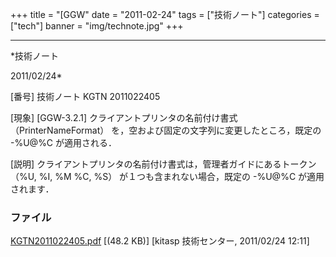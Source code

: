 ﻿+++
title = "[GGW"
date = "2011-02-24"
tags = ["技術ノート"]
categories = ["tech"]
banner = "img/technote.jpg"
+++

-----------------------------------------------------------------------------------------------------------------------------

*技術ノート

2011/02/24*


[番号]
技術ノート KGTN 2011022405

[現象]
[GGW-3.2.1] クライアントプリンタの名前付け書式 （PrinterNameFormat）
を，空および固定の文字列に変更したところ，既定の -%U@%C が適用される．

[説明]
クライアントプリンタの名前付け書式は，管理者ガイドにあるトークン （%U,
%I, %M %C, %S） が１つも含まれない場合，既定の -%U@%C が適用されます．


### ファイル

 
 


[KGTN2011022405.pdf](http://techreport.kitasp.net/attachments/download/499/KGTN2011022405.pdf)
 [(48.2 KB)] [kitasp 技術センター, 2011/02/24
12:11]


 


 

